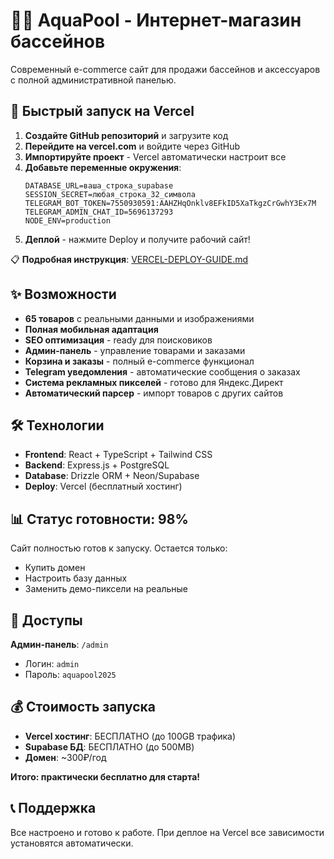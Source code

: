 # 🏊‍♂️ AquaPool - Интернет-магазин бассейнов

Современный e-commerce сайт для продажи бассейнов и аксессуаров с полной административной панелью.

## 🚀 Быстрый запуск на Vercel

1. **Создайте GitHub репозиторий** и загрузите код
2. **Перейдите на vercel.com** и войдите через GitHub
3. **Импортируйте проект** - Vercel автоматически настроит все
4. **Добавьте переменные окружения**:
   ```
   DATABASE_URL=ваша_строка_supabase
   SESSION_SECRET=любая_строка_32_символа
   TELEGRAM_BOT_TOKEN=7550930591:AAHZHqOnklv8EFkID5XaTkgzCrGwhY3Ex7M
   TELEGRAM_ADMIN_CHAT_ID=5696137293
   NODE_ENV=production
   ```
5. **Деплой** - нажмите Deploy и получите рабочий сайт!

📋 **Подробная инструкция**: [VERCEL-DEPLOY-GUIDE.md](VERCEL-DEPLOY-GUIDE.md)

## ✨ Возможности

- **65 товаров** с реальными данными и изображениями
- **Полная мобильная адаптация** 
- **SEO оптимизация** - ready для поисковиков
- **Админ-панель** - управление товарами и заказами
- **Корзина и заказы** - полный e-commerce функционал
- **Telegram уведомления** - автоматические сообщения о заказах
- **Система рекламных пикселей** - готово для Яндекс.Директ
- **Автоматический парсер** - импорт товаров с других сайтов

## 🛠 Технологии

- **Frontend**: React + TypeScript + Tailwind CSS
- **Backend**: Express.js + PostgreSQL 
- **Database**: Drizzle ORM + Neon/Supabase
- **Deploy**: Vercel (бесплатный хостинг)

## 📊 Статус готовности: 98%

Сайт полностью готов к запуску. Остается только:
- Купить домен
- Настроить базу данных 
- Заменить демо-пиксели на реальные

## 🔐 Доступы

**Админ-панель**: `/admin`
- Логин: `admin`
- Пароль: `aquapool2025`

## 💰 Стоимость запуска

- **Vercel хостинг**: БЕСПЛАТНО (до 100GB трафика)
- **Supabase БД**: БЕСПЛАТНО (до 500MB)
- **Домен**: ~300₽/год

**Итого: практически бесплатно для старта!**

## 📞 Поддержка

Все настроено и готово к работе. При деплое на Vercel все зависимости установятся автоматически.